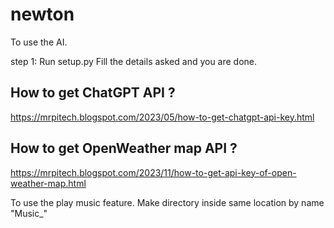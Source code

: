# newton
To use the AI.

step 1: Run setup.py
Fill the details asked and you are done. 

## How to get ChatGPT API ?
https://mrpitech.blogspot.com/2023/05/how-to-get-chatgpt-api-key.html

## How to get OpenWeather map API ?
https://mrpitech.blogspot.com/2023/11/how-to-get-api-key-of-open-weather-map.html

To use the play music feature.
Make directory inside same location by name "Music_"

